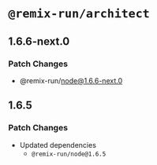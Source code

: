 # `@remix-run/architect`

## 1.6.6-next.0

### Patch Changes

- @remix-run/node@1.6.6-next.0

## 1.6.5

### Patch Changes

- Updated dependencies
  - `@remix-run/node@1.6.5`
